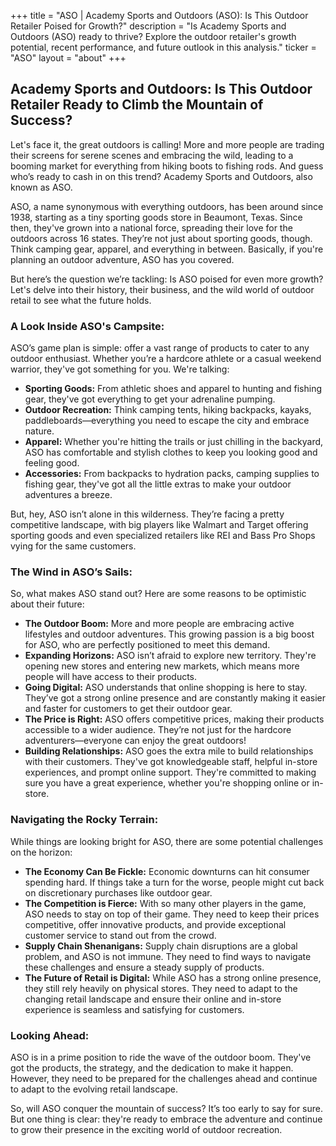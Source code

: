 +++
title = "ASO |  Academy Sports and Outdoors (ASO): Is This Outdoor Retailer Poised for Growth?"
description = "Is Academy Sports and Outdoors (ASO) ready to thrive? Explore the outdoor retailer's growth potential, recent performance, and future outlook in this analysis."
ticker = "ASO"
layout = "about"
+++

        


## Academy Sports and Outdoors: Is This Outdoor Retailer Ready to Climb the Mountain of Success?

Let's face it, the great outdoors is calling!  More and more people are trading their screens for serene scenes and embracing the wild, leading to a booming market for everything from hiking boots to fishing rods. And guess who’s ready to cash in on this trend? Academy Sports and Outdoors, also known as ASO.

ASO, a name synonymous with everything outdoors, has been around since 1938, starting as a tiny sporting goods store in Beaumont, Texas.  Since then, they've grown into a national force, spreading their love for the outdoors across 16 states.  They’re not just about sporting goods, though.  Think camping gear, apparel, and everything in between. Basically, if you're planning an outdoor adventure, ASO has you covered.

But here’s the question we’re tackling:  Is ASO poised for even more growth?  Let's delve into their history, their business, and the wild world of outdoor retail to see what the future holds.

### A Look Inside ASO's Campsite: 

ASO’s game plan is simple:  offer a vast range of products to cater to any outdoor enthusiast. Whether you’re a hardcore athlete or a casual weekend warrior, they've got something for you. We're talking:

* **Sporting Goods:**  From athletic shoes and apparel to hunting and fishing gear, they've got everything to get your adrenaline pumping.
* **Outdoor Recreation:**  Think camping tents, hiking backpacks, kayaks, paddleboards—everything you need to escape the city and embrace nature. 
* **Apparel:**  Whether you're hitting the trails or just chilling in the backyard, ASO has comfortable and stylish clothes to keep you looking good and feeling good. 
* **Accessories:**  From backpacks to hydration packs, camping supplies to fishing gear, they've got all the little extras to make your outdoor adventures a breeze.

But, hey, ASO isn’t alone in this wilderness. They’re facing a pretty competitive landscape, with big players like Walmart and Target offering sporting goods and even specialized retailers like REI and Bass Pro Shops vying for the same customers.

### The Wind in ASO’s Sails:

So, what makes ASO stand out? Here are some reasons to be optimistic about their future:

* **The Outdoor Boom:**  More and more people are embracing active lifestyles and outdoor adventures. This growing passion is a big boost for ASO, who are perfectly positioned to meet this demand.
* **Expanding Horizons:** ASO isn’t afraid to explore new territory.  They're opening new stores and entering new markets, which means more people will have access to their products.
* **Going Digital:**  ASO understands that online shopping is here to stay. They’ve got a strong online presence and are constantly making it easier and faster for customers to get their outdoor gear.
* **The Price is Right:** ASO offers competitive prices, making their products accessible to a wider audience. They’re not just for the hardcore adventurers—everyone can enjoy the great outdoors!
* **Building Relationships:**  ASO goes the extra mile to build relationships with their customers. They've got knowledgeable staff, helpful in-store experiences, and prompt online support. They're committed to making sure you have a great experience, whether you're shopping online or in-store.

### Navigating the Rocky Terrain:

While things are looking bright for ASO, there are some potential challenges on the horizon:

* **The Economy Can Be Fickle:**  Economic downturns can hit consumer spending hard. If things take a turn for the worse, people might cut back on discretionary purchases like outdoor gear.
* **The Competition is Fierce:**  With so many other players in the game, ASO needs to stay on top of their game. They need to keep their prices competitive, offer innovative products, and provide exceptional customer service to stand out from the crowd.
* **Supply Chain Shenanigans:**  Supply chain disruptions are a global problem, and ASO is not immune. They need to find ways to navigate these challenges and ensure a steady supply of products.
* **The Future of Retail is Digital:**  While ASO has a strong online presence, they still rely heavily on physical stores. They need to adapt to the changing retail landscape and ensure their online and in-store experience is seamless and satisfying for customers.

### Looking Ahead: 

ASO is in a prime position to ride the wave of the outdoor boom.  They've got the products, the strategy, and the dedication to make it happen. However, they need to be prepared for the challenges ahead and continue to adapt to the evolving retail landscape.

So, will ASO conquer the mountain of success?  It’s too early to say for sure. But one thing is clear:  they're ready to embrace the adventure and continue to grow their presence in the exciting world of outdoor recreation. 

        